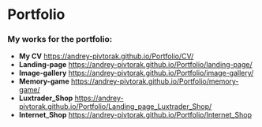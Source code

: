 # Portfolio
### My works for the portfolio:
* **My CV** https://andrey-pivtorak.github.io/Portfolio/CV/
* **Landing-page** https://andrey-pivtorak.github.io/Portfolio/landing-page/
* **Image-gallery** https://andrey-pivtorak.github.io/Portfolio/image-gallery/
* **Memory-game** https://andrey-pivtorak.github.io/Portfolio/memory-game/
* **Luxtrader_Shop** https://andrey-pivtorak.github.io/Portfolio/Landing_page_Luxtrader_Shop/
* **Internet_Shop** https://andrey-pivtorak.github.io/Portfolio/Internet_Shop

